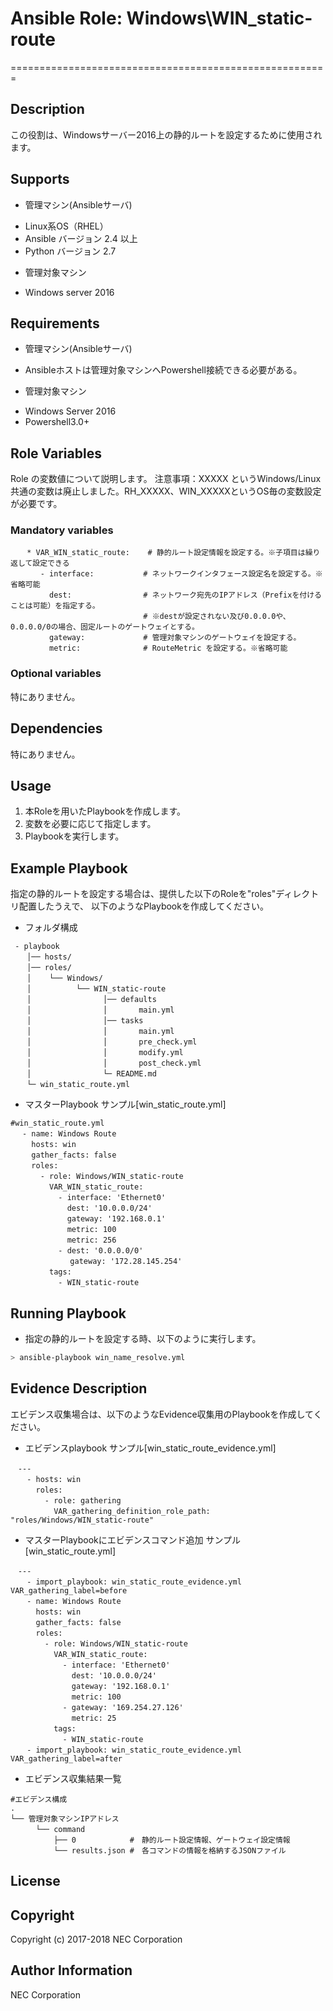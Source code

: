 # Ansible Role: Windows\WIN\_static-route
=======================================================

## Description
この役割は、Windowsサーバー2016上の静的ルートを設定するために使用されます。

## Supports
- 管理マシン(Ansibleサーバ)
 * Linux系OS（RHEL）
 * Ansible バージョン 2.4 以上
 * Python バージョン 2.7
- 管理対象マシン
 * Windows server 2016

## Requirements
- 管理マシン(Ansibleサーバ)
 * Ansibleホストは管理対象マシンへPowershell接続できる必要がある。
- 管理対象マシン
 * Windows Server 2016
 * Powershell3.0+

## Role Variables
Role の変数値について説明します。
注意事項：XXXXX というWindows/Linux共通の変数は廃止しました。RH_XXXXX、WIN_XXXXXというOS毎の変数設定が必要です。

### Mandatory variables
~~~
　  * VAR_WIN_static_route:    # 静的ルート設定情報を設定する。※子項目は繰り返して設定できる
　     - interface:           # ネットワークインタフェース設定名を設定する。※省略可能
　       dest:                # ネットワーク宛先のIPアドレス（Prefixを付けることは可能）を指定する。
　                            # ※destが設定されない及び0.0.0.0や、0.0.0.0/0の場合、固定ルートのゲートウェイとする。
　       gateway:             # 管理対象マシンのゲートウェイを設定する。
　       metric:              # RouteMetric を設定する。※省略可能
~~~

### Optional variables
特にありません。

## Dependencies
特にありません。

## Usage
1. 本Roleを用いたPlaybookを作成します。
2. 変数を必要に応じて指定します。
3. Playbookを実行します。

## Example Playbook

指定の静的ルートを設定する場合は、提供した以下のRoleを"roles"ディレクトリ配置したうえで、
以下のようなPlaybookを作成してください。

- フォルダ構成
~~~
 - playbook
　  │── hosts/
　  │── roles/
　  │    └── Windows/
　  │          └── WIN_static-route
　  │                │── defaults
　  │                │       main.yml
　  │                │── tasks
　  │                │       main.yml
　  │                │       pre_check.yml
　  │                │       modify.yml
　  │                │       post_check.yml
　  │                └─ README.md
　  └─ win_static_route.yml
~~~

- マスターPlaybook サンプル[win\_static\_route.yml]
~~~
#win_static_route.yml
　 - name: Windows Route
　   hosts: win
　   gather_facts: false
　   roles:
　     - role: Windows/WIN_static-route
　       VAR_WIN_static_route:
　         - interface: 'Ethernet0'
　           dest: '10.0.0.0/24'
　           gateway: '192.168.0.1'
　           metric: 100
　           metric: 256
　         - dest: '0.0.0.0/0'
　         　 gateway: '172.28.145.254'
　       tags:
　         - WIN_static-route
~~~

## Running Playbook

- 指定の静的ルートを設定する時、以下のように実行します。

~~~sh
> ansible-playbook win_name_resolve.yml
~~~

## Evidence Description

エビデンス収集場合は、以下のようなEvidence収集用のPlaybookを作成してください。

- エビデンスplaybook サンプル[win\_static\_route_evidence.yml]
~~~
　---
　  - hosts: win
　    roles:
　      - role: gathering
　        VAR_gathering_definition_role_path: "roles/Windows/WIN_static-route"
~~~

- マスターPlaybookにエビデンスコマンド追加 サンプル[win\_static_route.yml]
~~~
　---
　  - import_playbook: win_static_route_evidence.yml VAR_gathering_label=before
　  - name: Windows Route
　    hosts: win
　    gather_facts: false
　    roles:
　      - role: Windows/WIN_static-route
　        VAR_WIN_static_route:
　          - interface: 'Ethernet0'
　            dest: '10.0.0.0/24'
　            gateway: '192.168.0.1'
　            metric: 100
　          - gateway: '169.254.27.126'
　            metric: 25
　        tags:
　          - WIN_static-route
　  - import_playbook: win_static_route_evidence.yml VAR_gathering_label=after
~~~

- エビデンス収集結果一覧
~~~
#エビデンス構成
.
└── 管理対象マシンIPアドレス
　    └── command
　        ├── 0            #　静的ルート設定情報、ゲートウェイ設定情報
　        └── results.json #　各コマンドの情報を格納するJSONファイル
~~~

## License

## Copyright

Copyright (c) 2017-2018 NEC Corporation

## Author Information

NEC Corporation
